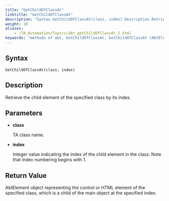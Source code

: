 ```yaml
--- 
title: "GetChildOfClassAt"
linktitle: "GetChildOfClassAt"
description: "Syntax GetChildOfClassAt(class, index) Description Retrieve the child element of the specified class by its index. Parameters class TA class name. index Integer value indicating the index of the child ..."
weight: 10
aliases: 
    - /TA_Automation/Topics/abt_getChildOfClassAt_1.html
keywords: "methods of abt, GetChildOfClassAt, GetChildOfClassAt (AbtElement), AbtElement, getchildofclassat, abtelement getchildofclassat, child element of specified class, obtain child element of class by index"
---
```


## Syntax

`GetChildOfClassAt(class, index)`

## Description

Retrieve the child element of the specified class by its index.

## Parameters

-   **class**

    TA class name.

-   **index**

    Integer value indicating the index of the child element in the class. Note that index numbering begins with 1.


## Return Value

AbtElement object representing the control or HTML element of the specified class, which is a child of the main object at the specified index.




